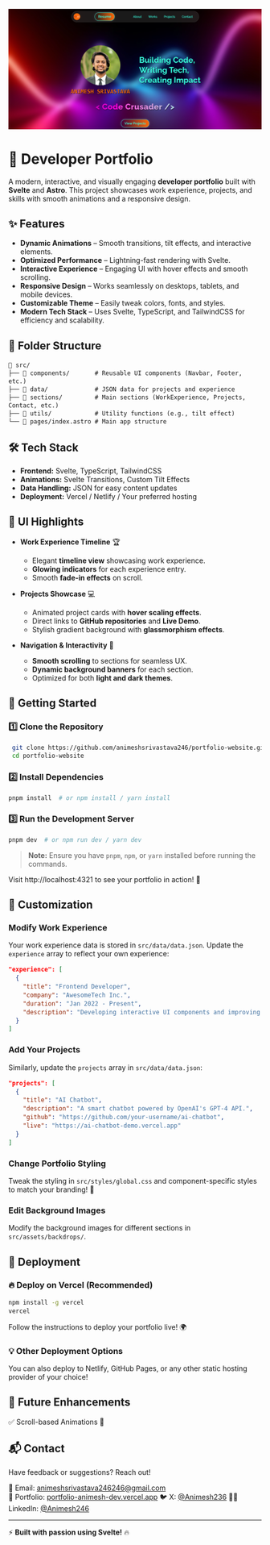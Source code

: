 ![imagep](image.png)

# 🚀 Developer Portfolio

A modern, interactive, and visually engaging **developer portfolio** built with **Svelte** and **Astro**. This project showcases work experience, projects, and skills with smooth animations and a responsive design.

## ✨ Features

- **Dynamic Animations** – Smooth transitions, tilt effects, and interactive elements.
- **Optimized Performance** – Lightning-fast rendering with Svelte.
- **Interactive Experience** – Engaging UI with hover effects and smooth scrolling.
- **Responsive Design** – Works seamlessly on desktops, tablets, and mobile devices.
- **Customizable Theme** – Easily tweak colors, fonts, and styles.
- **Modern Tech Stack** – Uses Svelte, TypeScript, and TailwindCSS for efficiency and scalability.

## 📂 Folder Structure

```
📁 src/
├── 📂 components/       # Reusable UI components (Navbar, Footer, etc.)
├── 📂 data/             # JSON data for projects and experience
├── 📂 sections/         # Main sections (WorkExperience, Projects, Contact, etc.)
├── 📂 utils/            # Utility functions (e.g., tilt effect)
└── 📜 pages/index.astro # Main app structure
```

## 🛠️ Tech Stack

- **Frontend:** Svelte, TypeScript, TailwindCSS
- **Animations:** Svelte Transitions, Custom Tilt Effects
- **Data Handling:** JSON for easy content updates
- **Deployment:** Vercel / Netlify / Your preferred hosting

## 🎨 UI Highlights

- **Work Experience Timeline** 🏆

  - Elegant **timeline view** showcasing work experience.
  - **Glowing indicators** for each experience entry.
  - Smooth **fade-in effects** on scroll.

- **Projects Showcase** 💻

  - Animated project cards with **hover scaling effects**.
  - Direct links to **GitHub repositories** and **Live Demo**.
  - Stylish gradient background with **glassmorphism effects**.

- **Navigation & Interactivity** 🧭
  - **Smooth scrolling** to sections for seamless UX.
  - **Dynamic background banners** for each section.
  - Optimized for both **light and dark themes**.

## 🚀 Getting Started

### 1️⃣ Clone the Repository

```sh
 git clone https://github.com/animeshsrivastava246/portfolio-website.git
 cd portfolio-website
```

### 2️⃣ Install Dependencies

```sh
pnpm install  # or npm install / yarn install
```

### 3️⃣ Run the Development Server

```sh
pnpm dev  # or npm run dev / yarn dev
```

> **Note:** Ensure you have `pnpm`, `npm`, or `yarn` installed before running the commands.

Visit http://localhost:4321 to see your portfolio in action! 🎉

## 🔧 Customization

### Modify Work Experience

Your work experience data is stored in `src/data/data.json`. Update the `experience` array to reflect your own experience:

```json
"experience": [
  {
    "title": "Frontend Developer",
    "company": "AwesomeTech Inc.",
    "duration": "Jan 2022 - Present",
    "description": "Developing interactive UI components and improving website performance."
  }
]
```

### Add Your Projects

Similarly, update the `projects` array in `src/data/data.json`:

```json
"projects": [
  {
    "title": "AI Chatbot",
    "description": "A smart chatbot powered by OpenAI's GPT-4 API.",
    "github": "https://github.com/your-username/ai-chatbot",
    "live": "https://ai-chatbot-demo.vercel.app"
  }
]
```

### Change Portfolio Styling

Tweak the styling in `src/styles/global.css` and component-specific styles to match your branding! 🎨

### Edit Background Images

Modify the background images for different sections in `src/assets/backdrops/`.

## 🚀 Deployment

### 🔥 Deploy on Vercel (Recommended)

```sh
npm install -g vercel
vercel
```

Follow the instructions to deploy your portfolio live! 🌍

### 💡 Other Deployment Options

You can also deploy to Netlify, GitHub Pages, or any other static hosting provider of your choice!

## 📌 Future Enhancements

✅ Scroll-based Animations 🚀  

## 📬 Contact

Have feedback or suggestions? Reach out!

📧 Email: [animeshsrivastava246246@gmail.com](mailto:animeshsrivastava246246@gmail.com)  
🔗 Portfolio: [portfolio-animesh-dev.vercel.app](portfolio-animesh-dev.vercel.app)
🐦 X: [@Animesh236](https://x.com/Animesh246)
🧑‍💼 LinkedIn: [@Animesh246](https://linkedin.com/in/animesh246)

---

⚡ **Built with passion using Svelte!** 🔥
